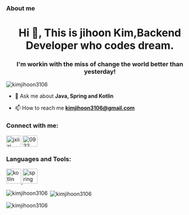 ### About me

<h1 align="center">Hi 👋, This is jihoon Kim,Backend Developer who codes dream.</h1>
<h3 align="center">I'm workin with the miss of change the world better than yesterday!</h3>

<p align="left"> <img src="https://komarev.com/ghpvc/?username=kimjihoon3106&label=Profile%20views&color=0e75b6&style=flat" alt="kimjihoon3106" /> </p>

- 💬 Ask me about **Java, Spring and Kotlin**

- 📫 How to reach me **kimjihoon3106@gmail.com**

<h3 align="left">Connect with me:</h3>
<p align="left">
<a href="https://instagram.com/jxiixj_" target="blank"><img align="center" src="https://raw.githubusercontent.com/rahuldkjain/github-profile-readme-generator/master/src/images/icons/Social/instagram.svg" alt="jxiixj_" height="30" width="40" /></a>
<a href="https://discord.gg/0932" target="blank"><img align="center" src="https://raw.githubusercontent.com/rahuldkjain/github-profile-readme-generator/master/src/images/icons/Social/discord.svg" alt="0932" height="30" width="40" /></a>
</p>

<h3 align="left">Languages and Tools:</h3>
<p align="left"> <a href="https://kotlinlang.org" target="_blank" rel="noreferrer"> <img src="https://www.vectorlogo.zone/logos/kotlinlang/kotlinlang-icon.svg" alt="kotlin" width="40" height="40"/> </a> <a href="https://spring.io/" target="_blank" rel="noreferrer"> <img src="https://www.vectorlogo.zone/logos/springio/springio-icon.svg" alt="spring" width="40" height="40"/> </a> </p>

<p><img align="left" src="https://github-readme-stats.vercel.app/api/top-langs?username=kimjihoon3106&show_icons=true&locale=en&layout=compact" alt="kimjihoon3106" /></p>

<p>&nbsp;<img align="center" src="https://github-readme-stats.vercel.app/api?username=kimjihoon3106&show_icons=true&locale=en" alt="kimjihoon3106" /></p>

<p><img align="center" src="https://github-readme-streak-stats.herokuapp.com/?user=kimjihoon3106&" alt="kimjihoon3106" /></p>

